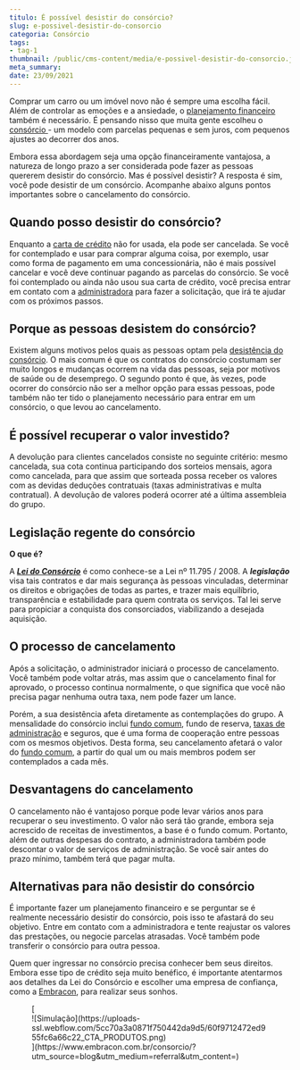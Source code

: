 ```yaml
---
titulo: É possível desistir do consórcio?
slug: e-possivel-desistir-do-consorcio
categoria: Consórcio
tags:
- tag-1
thumbnail: /public/cms-content/media/e-possivel-desistir-do-consorcio.jpg
meta_summary: 
date: 23/09/2021
---
```

Comprar um carro ou um imóvel novo não é sempre uma escolha fácil. Além de controlar as emoções e a ansiedade, o [planejamento financeiro](https://www.embracon.com.br/blog/planejamento-financeiro-para-iniciantes-os-primeiros-passos) também é necessário. É pensando nisso que muita gente escolheu o [consórcio ](https://www.embracon.com.br/consorcio)- um modelo com parcelas pequenas e sem juros, com pequenos ajustes ao decorrer dos anos.

Embora essa abordagem seja uma opção financeiramente vantajosa, a natureza de longo prazo a ser considerada pode fazer as pessoas quererem desistir do consórcio. Mas é possível desistir? A resposta é sim, você pode desistir de um consórcio. Acompanhe abaixo alguns pontos importantes sobre o cancelamento do consórcio.

Quando posso desistir do consórcio? 
------------------------------------

Enquanto a [carta de crédito](https://www.embracon.com.br/blog/tudo-o-que-voce-precisa-saber-sobre-a-carta-de-credito-de-consorcios) não for usada, ela pode ser cancelada. Se você for contemplado e usar para comprar alguma coisa, por exemplo, usar como forma de pagamento em uma concessionária, não é mais possível cancelar e você deve continuar pagando as parcelas do consórcio. Se você foi contemplado ou ainda não usou sua carta de crédito, você precisa entrar em contato com a [administradora](https://www.embracon.com.br/blog/como-escolher-uma-administradora-de-consorcio) para fazer a solicitação, que irá te ajudar com os próximos passos.

Porque as pessoas desistem do consórcio? 
-----------------------------------------

Existem alguns motivos pelos quais as pessoas optam pela [desistência do consórcio](https://www.embracon.com.br/blog/posso-desistir-do-consorcio). O mais comum é que os contratos do consórcio costumam ser muito longos e mudanças ocorrem na vida das pessoas, seja por motivos de saúde ou de desemprego. O segundo ponto é que, às vezes, pode ocorrer do consórcio não ser a melhor opção para essas pessoas, pode também não ter tido o planejamento necessário para entrar em um consórcio, o que levou ao cancelamento.

É possível recuperar o valor investido? 
----------------------------------------

A devolução para clientes cancelados consiste no seguinte critério: mesmo cancelada, sua cota continua participando dos sorteios mensais, agora como cancelada, para que assim que sorteada possa receber os valores com as devidas deduções contratuais (taxas administrativas e multa contratual). A devolução de valores poderá ocorrer até a última assembleia do grupo.

Legislação regente do consórcio 
--------------------------------

**O que é?**

A [***Lei do Consórcio***](https://www.embracon.com.br/blog/o-que-e-a-lei-do-consorcio-e-qual-a-sua-importancia) é como conhece-se a Lei nº 11.795 / 2008. A ***legislação*** visa tais contratos e dar mais segurança às pessoas vinculadas, determinar os direitos e obrigações de todas as partes, e trazer mais equilíbrio, transparência e estabilidade para quem contrata os serviços. Tal lei serve para propiciar a conquista dos consorciados, viabilizando a desejada aquisição.

O processo de cancelamento 
---------------------------

Após a solicitação, o administrador iniciará o processo de cancelamento. Você também pode voltar atrás, mas assim que o cancelamento final for aprovado, o processo continua normalmente, o que significa que você não precisa pagar nenhuma outra taxa, nem pode fazer um lance.

Porém, a sua desistência afeta diretamente as contemplações do grupo. A mensalidade do consórcio inclui [fundo comum](https://www.embracon.com.br/conhecaoconsorcio/o-que-e-o-fundo-de-aquisicao-ou-fundo-comum-do-consorcio), fundo de reserva, [taxas de administração](https://www.embracon.com.br/conhecaoconsorcio/o-que-e-taxa-de-administracao) e seguros, que é uma forma de cooperação entre pessoas com os mesmos objetivos. Desta forma, seu cancelamento afetará o valor do [fundo comum](https://www.embracon.com.br/conhecaoconsorcio/o-que-e-o-fundo-de-aquisicao-ou-fundo-comum-do-consorcio), a partir do qual um ou mais membros podem ser contemplados a cada mês.

Desvantagens do cancelamento 
-----------------------------

O cancelamento não é vantajoso porque pode levar vários anos para recuperar o seu investimento. O valor não será tão grande, embora seja acrescido de receitas de investimentos, a base é o fundo comum. Portanto, além de outras despesas do contrato, a administradora também pode descontar o valor de serviços de administração. Se você sair antes do prazo mínimo, também terá que pagar multa.

Alternativas para não desistir do consórcio 
--------------------------------------------

É importante fazer um planejamento financeiro e se perguntar se é realmente necessário desistir do consórcio, pois isso te afastará do seu objetivo. Entre em contato com a administradora e tente reajustar os valores das prestações, ou negocie parcelas atrasadas. Você também pode transferir o consórcio para outra pessoa.

Quem quer ingressar no consórcio precisa conhecer bem seus direitos. Embora esse tipo de crédito seja muito benéfico, é importante atentarmos aos detalhes da Lei do Consórcio e escolher uma empresa de confiança, como a [Embracon](https://www.embracon.com.br/a-embracon), para realizar seus sonhos.

<figure class="w-richtext-figure-type-image w-richtext-align-center">[<div>![Simulação](https://uploads-ssl.webflow.com/5cc70a3a0871f750442da9d5/60f9712472ed955fc6a66c22_CTA_PRODUTOS.png)</div>](https://www.embracon.com.br/consorcio/?utm_source=blog&utm_medium=referral&utm_content=)</figure>
